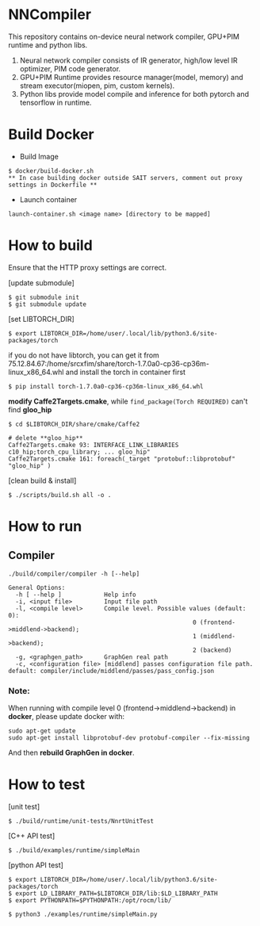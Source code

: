 # NNCompiler

This repository contains on-device neural network compiler, GPU+PIM runtime and python libs.
1) Neural network compiler consists of IR generator, high/low level IR optimizer, PIM code generator.
2) GPU+PIM Runtime provides resource manager(model, memory) and stream executor(miopen, pim, custom kernels).
3) Python libs provide model compile and inference for both pytorch and tensorflow in runtime.

# Build Docker
* Build Image
```
$ docker/build-docker.sh
** In case building docker outside SAIT servers, comment out proxy settings in Dockerfile ** 
```
* Launch container
```
launch-container.sh <image name> [directory to be mapped]
```


# How to build

Ensure that the HTTP proxy settings are correct.

[update submodule]   
```
$ git submodule init    
$ git submodule update    
```

[set LIBTORCH_DIR]
```
$ export LIBTORCH_DIR=/home/user/.local/lib/python3.6/site-packages/torch
```
if you do not have libtorch, you can get it from 75.12.84.67:/home/srcxfim/share/torch-1.7.0a0-cp36-cp36m-linux_x86_64.whl
and install the torch in container first
```
$ pip install torch-1.7.0a0-cp36-cp36m-linux_x86_64.whl

```

**modify Caffe2Targets.cmake**, while `find_package(Torch REQUIRED)` can't find **gloo_hip** 

```
$ cd $LIBTORCH_DIR/share/cmake/Caffe2

# delete **gloo_hip**
Caffe2Targets.cmake 93: INTERFACE_LINK_LIBRARIES c10_hip;torch_cpu_library; ... gloo_hip" 
Caffe2Targets.cmake 161: foreach(_target "protobuf::libprotobuf" "gloo_hip" )

```

[clean build & install]
```
$ ./scripts/build.sh all -o .
```
# How to run

## Compiler
```
./build/compiler/compiler -h [--help]

General Options:
  -h [ --help ]            Help info
  -i, <input file>         Input file path
  -l, <compile level>      Compile level. Possible values (default: 0):
                                                    0 (frontend->middlend->backend);
                                                    1 (middlend->backend);
                                                    2 (backend)
  -g, <graphgen_path>      GraphGen real path
  -c, <configuration file> [middlend] passes configuration file path. default: compiler/include/middlend/passes/pass_config.json
```
### Note:
When running with compile level 0 (frontend->middlend->backend) in __docker__, please update docker with:
```
sudo apt-get update
sudo apt-get install libprotobuf-dev protobuf-compiler --fix-missing
```

And then __rebuild GraphGen in docker__.

# How to test

[unit test]
```
$ ./build/runtime/unit-tests/NnrtUnitTest
```
[C++ API test]
```
$ ./build/examples/runtime/simpleMain
```
[python API test]
```
$ export LIBTORCH_DIR=/home/user/.local/lib/python3.6/site-packages/torch
$ export LD_LIBRARY_PATH=$LIBTORCH_DIR/lib:$LD_LIBRARY_PATH
$ export PYTHONPATH=$PYTHONPATH:/opt/rocm/lib/

$ python3 ./examples/runtime/simpleMain.py
```

